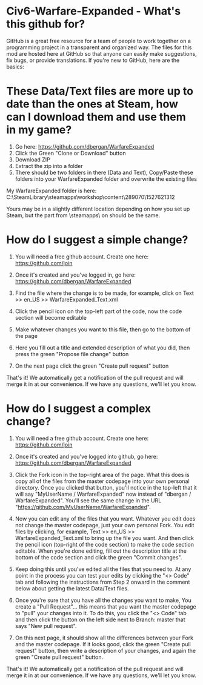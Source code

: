 # Civ6-Warfare-Expanded  -  What's this github for?
GitHub is a great free resource for a team of people to work together on a programming project in a transparent and organized way. The files for this mod are hosted here at GitHub so that anyone can easily make suggestions, fix bugs, or provide translations. If you're new to GitHub, here are the basics:

# These Data/Text files are more up to date than the ones at Steam, how can I download them and use them in my game?

1) Go here: https://github.com/dbergan/WarfareExpanded
2) Click the Green "Clone or Download" button
3) Download ZIP
4) Extract the zip into a folder
5) There should be two folders in there (Data and Text), Copy/Paste these folders into your WarfareExpanded folder and overwrite the existing files

My WarfareExpanded folder is here:
C:\SteamLibrary\steamapps\workshop\content\289070\1527621312

Yours may be in a slightly different location depending on how you set up Steam, but the part from \steamapps\ on should be the same.

# How do I suggest a simple change?

1) You will need a free github account. Create one here:
https://github.com/join

2) Once it's created and you've logged in, go here: https://github.com/dbergan/WarfareExpanded

3) Find the file where the change is to be made, for example, click on
Text >> en_US >> WarfareExpanded_Text.xml

4) Click the pencil icon on the top-left part of the code, now the code section will become editable

5) Make whatever changes you want to this file, then go to the bottom of the page

6) Here you fill out a title and extended description of what you did, then press the green "Propose file change" button

7) On the next page click the green "Create pull request" button

That's it! We automatically get a notification of the pull request and will merge it in at our convenience. If we have any questions, we'll let you know.


# How do I suggest a complex change?

1) You will need a free github account. Create one here:
https://github.com/join

2) Once it's created and you've logged into github, go here: https://github.com/dbergan/WarfareExpanded

3) Click the Fork icon in the top-right area of the page. What this does is copy all of the files from the master codepage into your own personal directory. Once you clicked that button, you'll notice in the top-left that it will say "MyUserName / WarfareExpanded" now instead of "dbergan / WarfareExpanded". You'll see the same change in the URL "https://github.com/MyUserName/WarfareExpanded".

4) Now you can edit any of the files that you want. Whatever you edit does not change the master codepage, just your own personal Fork. You edit files by clicking, for example, Text >> en_US >> WarfareExpanded_Text.xml to bring up the file you want. And then click the pencil icon (top-right of the code section) to make the code section editable. When you're done editing, fill out the description title at the bottom of the code section and click the green "Commit changes".

5) Keep doing this until you've edited all the files that you need to. At any point in the process you can test your edits by clicking the "<> Code" tab and following the instructions from Step 2 onward in the comment below about getting the latest Data/Text files.

6) Once you're sure that you have all the changes you want to make, You create a "Pull Request"... this means that you want the master codepage to "pull" your changes into it. To do this, you click the "<> Code" tab and then click the button on the left side next to Branch: master that says "New pull request".

7) On this next page, it should show all the differences between your Fork and the master codepage. If it looks good, click the green "Create pull request" button, then write a description of your changes, and again the green "Create pull request" button.

That's it! We automatically get a notification of the pull request and will merge it in at our convenience. If we have any questions, we'll let you know.

